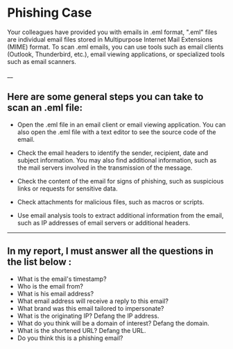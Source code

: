 # Phishing Case

Your colleagues have provided you with emails in .eml format, ".eml" files are individual email files stored in Multipurpose Internet Mail Extensions (MIME) format. To scan .eml emails, you can use tools such as email clients (Outlook, Thunderbird, etc.), email viewing applications, or specialized tools such as email scanners.

__

## Here are some general steps you can take to scan an .eml file:

- Open the .eml file in an email client or email viewing application. You can also open the .eml file with a text editor to see the source code of the email.

- Check the email headers to identify the sender, recipient, date and subject information. You may also find additional information, such as the mail servers involved in the transmission of the message.

- Check the content of the email for signs of phishing, such as suspicious links or requests for sensitive data.

- Check attachments for malicious files, such as macros or scripts.

- Use email analysis tools to extract additional information from the email, such as IP addresses of email servers or additional headers.

_____

## In my report, I must answer all the questions in the list below :

- What is the email's timestamp? 
- Who is the email from?
- What is his email address?
- What email address will receive a reply to this email? 
- What brand was this email tailored to impersonate?
- What is the originating IP? Defang the IP address. 
- What do you think will be a domain of interest? Defang the domain.
- What is the shortened URL? Defang the URL.
- Do you think this is a phishing email?
